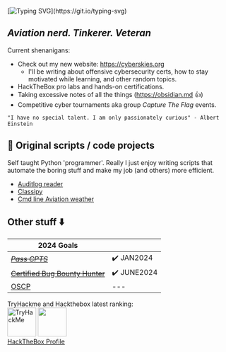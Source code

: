 [![Typing SVG](https://readme-typing-svg.herokuapp.com?font=Fira+Code&pause=1000&color=42F745&width=435&lines=Welcome+to+my+Github!)](https://git.io/typing-svg)
## *Aviation nerd. Tinkerer. Veteran*   
Current shenanigans:
- Check out my new website: https://cyberskies.org
  - I'll be writing about offensive cybersecurity certs, how to stay motivated while learning, and other random topics. 
- HackTheBox pro labs and hands-on certifications.
- Taking excessive notes of all the things (https://obsidian.md :+1:)
- Competitive cyber tournaments aka group *Capture The Flag* events.

`"I have no special talent. I am only passionately curious" - Albert Einstein`<br/>

## 🐍 Original scripts / code projects  
Self taught Python 'programmer'. Really I just enjoy writing scripts that automate the boring stuff and make my job (and others) more efficient. 
- [Auditlog reader](https://github.com/MTTGIT19/auditlog_reader)
- [Classipy](https://github.com/MTTGIT19/ClassiPY)
- [Cmd line Aviation weather](https://github.com/MTTGIT19/wx-scraper)  

## Other stuff :arrow_down:

|  2024 Goals |   |
| ------------- | ------------- |
| [~~*Pass CPTS*~~](https://academy.hackthebox.com/preview/certifications/htb-certified-penetration-testing-specialist)  | ✔️ JAN2024  |
| [~~Certified Bug Bounty Hunter~~](https://academy.hackthebox.com/preview/certifications/htb-certified-bug-bounty-hunter)  | ✔️ JUNE2024  |
| [OSCP](https://www.offsec.com/courses/pen-200/) |  ---  |  



TryHackme and Hackthebox latest ranking:   
<img src="https://tryhackme-badges.s3.amazonaws.com/MILMT.png" alt="TryHackMe" height="65">     <img src="https://www.hackthebox.eu/badge/image/758161" height="65">    
[HackTheBox Profile](https://app.hackthebox.com/profile/758161)  

<!--
**MTTGIT19/MTTGIT19** is a ✨ _special_ ✨ repository because its `README.md` (this file) appears on your GitHub profile.
-->  

